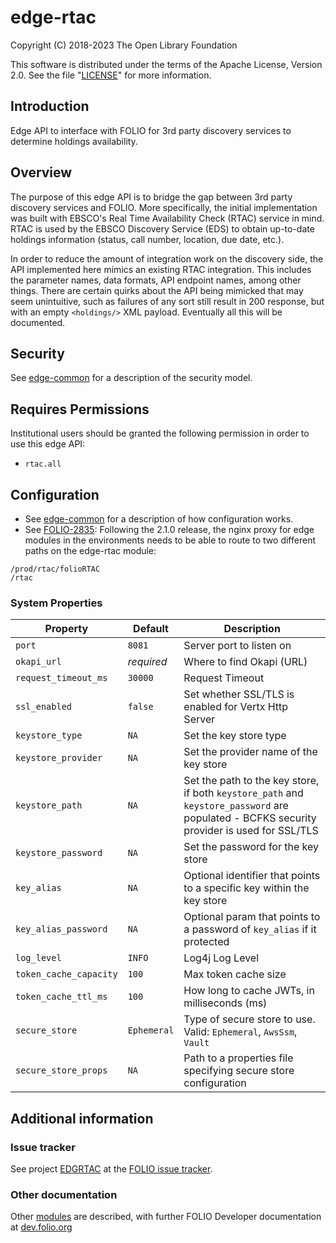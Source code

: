# edge-rtac

Copyright (C) 2018-2023 The Open Library Foundation

This software is distributed under the terms of the Apache License,
Version 2.0. See the file "[LICENSE](LICENSE)" for more information.

## Introduction

Edge API to interface with FOLIO for 3rd party discovery services to determine holdings availability.

## Overview

The purpose of this edge API is to bridge the gap between 3rd party discovery services and FOLIO.  More specifically, the initial implementation was built with EBSCO's Real Time Availability Check (RTAC) service in mind.  RTAC is used by the EBSCO Discovery Service (EDS) to obtain up-to-date holdings information (status, call number, location, due date, etc.).

In order to reduce the amount of integration work on the discovery side, the API implemented here mimics an existing RTAC integration.  This includes the parameter names, data formats, API endpoint names, among other things.  There are certain quirks about the API being mimicked that may seem unintuitive, such as failures of any sort still result in 200 response, but with an empty `<holdings/>` XML payload.  Eventually all this will be documented.

## Security

See [edge-common](https://github.com/folio-org/edge-common) for a description of the security model.

## Requires Permissions

Institutional users should be granted the following permission in order to use this edge API:
- `rtac.all`

## Configuration

* See [edge-common](https://github.com/folio-org/edge-common) for a description of how configuration works.
* See [FOLIO-2835](https://issues.folio.org/browse/FOLIO-2835): Following the 2.1.0 release, the nginx proxy for edge modules in the environments needs to be able to route to two different paths on the edge-rtac module:
```
/prod/rtac/folioRTAC
/rtac
```

### System Properties

| Property               | Default     | Description                                                                                                                                |
|------------------------|-------------|--------------------------------------------------------------------------------------------------------------------------------------------|
| `port`                 | `8081`      | Server port to listen on                                                                                                                   |
| `okapi_url`            | *required*  | Where to find Okapi (URL)                                                                                                                  |
| `request_timeout_ms`   | `30000`     | Request Timeout                                                                                                                            |
| `ssl_enabled`          | `false`     | Set whether SSL/TLS is enabled for Vertx Http Server                                                                                       |
| `keystore_type`        | `NA`        | Set the key store type                                                                                                                     |
| `keystore_provider`    | `NA`        | Set the provider name of the key store                                                                                                     |
| `keystore_path`        | `NA`        | Set the path to the key store, if both `keystore_path` and `keystore_password` are populated - BCFKS security provider is used for SSL/TLS |
| `keystore_password`    | `NA`        | Set the password for the key store                                                                                                         |
| `key_alias`            | `NA`        | Optional identifier that points to a specific key within the key store                                                                     |
| `key_alias_password`   | `NA`        | Optional param that points to a password of `key_alias` if it protected                                                                    |
| `log_level`            | `INFO`      | Log4j Log Level                                                                                                                            |
| `token_cache_capacity` | `100`       | Max token cache size                                                                                                                       |
| `token_cache_ttl_ms`   | `100`       | How long to cache JWTs, in milliseconds (ms)                                                                                               |
| `secure_store`         | `Ephemeral` | Type of secure store to use.  Valid: `Ephemeral`, `AwsSsm`, `Vault`                                                                        |
| `secure_store_props`   | `NA`        | Path to a properties file specifying secure store configuration                                                                            |


## Additional information

### Issue tracker

See project [EDGRTAC](https://issues.folio.org/browse/EDGRTAC)
at the [FOLIO issue tracker](https://dev.folio.org/guidelines/issue-tracker).

### Other documentation

Other [modules](https://dev.folio.org/source-code/#server-side) are described,
with further FOLIO Developer documentation at [dev.folio.org](https://dev.folio.org/)

